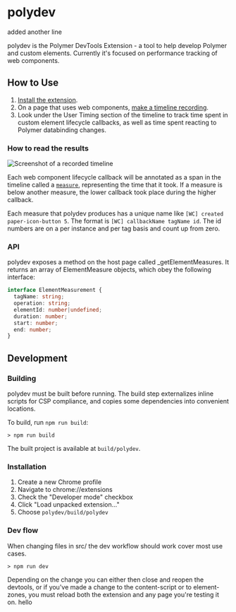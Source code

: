 # polydev
added another line

polydev is the Polymer DevTools Extension - a tool to help develop Polymer and
custom elements. Currently it's focused on performance tracking of web components.

## How to Use

  1. [Install the extension](https://chrome.google.com/webstore/detail/polymer-devtools-extensio/mmpfaamodhhlbadloaibpocmcomledcg).
  2. On a page that uses web components, [make a timeline recording](https://developers.google.com/web/tools/chrome-devtools/evaluate-performance/timeline-tool#make_a_recording).
  3. Look under the User Timing section of the timeline to track time spent in custom element lifecycle callbacks, as well as time spent reacting to Polymer databinding changes.

### How to read the results

![Screenshot of a recorded timeline](./screenshot.png)

Each web component lifecycle callback will be annotated as a span in the timeline called a [`measure`](https://www.html5rocks.com/en/tutorials/webperformance/usertiming/), representing the time that it took. If a measure is below another measure, the lower callback took place during the higher callback.

Each measure that polydev produces has a unique name like `[WC] created paper-icon-button 5`. The format is `[WC] callbackName tagName id`. The id numbers are on a per instance and per tag basis and count up from zero.

### API

polydev exposes a method on the host page called _getElementMeasures. It returns an array of ElementMeasure objects, which obey the following interface:

```typescript
interface ElementMeasurement {
  tagName: string;
  operation: string;
  elementId: number|undefined;
  duration: number;
  start: number;
  end: number;
}
```

## Development

### Building

polydev must be built before running. The build step externalizes inline scripts
for CSP compliance, and copies some dependencies into convenient locations.

To build, run `npm run build`:

    > npm run build

The built project is available at `build/polydev`.

### Installation

 1. Create a new Chrome profile
 2. Navigate to chrome://extensions
 3. Check the "Developer mode" checkbox
 4. Click "Load unpacked extension..."
 5. Choose `polydev/build/polydev`

### Dev flow

When changing files in src/ the dev workflow should work cover most use cases.

    > npm run dev

Depending on the change you can either then close and reopen the devtools, or if
you've made a change to the content-script or to element-zones, you must reload
both the extension and any page you're testing it on.
hello
